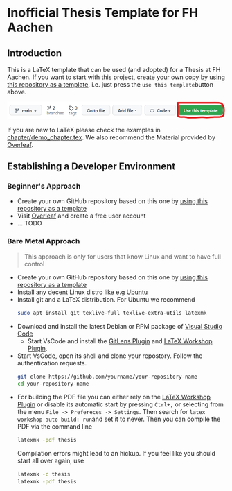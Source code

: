 # Inofficial Thesis Template for FH Aachen

## Introduction

This is a LaTeX template that can be used (and adopted) for a Thesis at FH Aachen. If you want to start with this project, create your own copy by [using this repository as a template](https://docs.github.com/en/repositories/creating-and-managing-repositories/creating-a-repository-from-a-template), i.e. just press the `use this template`button above. 

![a screenshot of the button row highlighting the "use thsi template" button](docs/images/use-this-template.png)

If you are new to LaTeX please check the examples in [chapter/demo_chapter.tex](chapter/demo_chapter.tex). We also recommend the Material provided by [Overleaf](https://www.overleaf.com/).

## Establishing a Developer Environment 

### Beginner's Approach

- Create your own GitHub repository based on this one by [using this repository as a template](https://docs.github.com/en/repositories/creating-and-managing-repositories/creating-a-repository-from-a-template)
- Visit [Overleaf](https://www.overleaf.com/) and create a free user account
- ... TODO

### Bare Metal Approach

> This approach is only for users that know Linux and want to have full control

- Create your own GitHub repository based on this one by [using this repository as a template](https://docs.github.com/en/repositories/creating-and-managing-repositories/creating-a-repository-from-a-template)
- Install any decent Linux distro like e.g [Ubuntu](https://ubuntu.com/)
- Install git and a LaTeX distribution. For Ubuntu we recommend 
  ```bash
  sudo apt install git texlive-full texlive-extra-utils latexmk 
  ``` 
- Download and install the latest Debian or RPM package of [Visual Studio Code](https://code.visualstudio.com/)
  - Start VsCode and install the [GitLens Plugin](https://marketplace.visualstudio.com/items?itemName=eamodio.gitlens) and [LaTeX Workshop Plugin](https://marketplace.visualstudio.com/items?itemName=James-Yu.latex-workshop). 
- Start VsCode, open its shell and clone your repostory. Follow the authentication requests. 
  ```bash
  git clone https://github.com/yourname/your-repository-name
  cd your-repository-name
  ```
- For building the PDF file you can either rely on the [LaTeX Workshop Plugin](https://marketplace.visualstudio.com/items?itemName=James-Yu.latex-workshop) or disable its automatic start by pressing `Ctrl+,` or selecting from the menu `File -> Prefereces -> Settings`. Then search for `latex workshop auto build: run`and set it to never. Then you can compile the PDF via the command line
  ```bash
  latexmk -pdf thesis
  ```
  Compilation errors might lead to an hickup. If you feel like you should start all over again, use  
  ```bash
  latexmk -c thesis
  latexmk -pdf thesis
  ```

